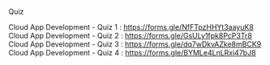 Quiz

Cloud App Development - Quiz 1 : https://forms.gle/NfFTpzHHYt3aayuK8
Cloud App Development - Quiz 2 : https://forms.gle/GsULy1fpk8PcP3Tr8
Cloud App Development - Quiz 3 : https://forms.gle/dq7wDkvAZke8mBCK9
Cloud App Development - Quiz 4 : https://forms.gle/BYMLe4LnLRxj47bJ8
